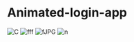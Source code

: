 # Animated-login-app
![C](https://user-images.githubusercontent.com/66793851/86527181-1690bc00-beba-11ea-9746-792dd5bd2be9.JPG)
![fff](https://user-images.githubusercontent.com/66793851/86527187-2ad4b900-beba-11ea-8d72-cba5c334c6c8.JPG)
![fJPG](https://user-images.githubusercontent.com/66793851/86527188-2c05e600-beba-11ea-8ecf-678a874c0ac2.JPG)
![n](https://user-images.githubusercontent.com/66793851/86527191-2f996d00-beba-11ea-925c-c3f945da0274.JPG)

